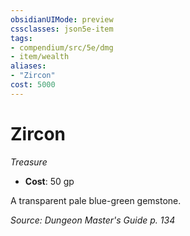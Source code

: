 ```yaml
---
obsidianUIMode: preview
cssclasses: json5e-item
tags:
- compendium/src/5e/dmg
- item/wealth
aliases: 
- "Zircon"
cost: 5000
---
```

# Zircon
*Treasure*  

- **Cost**: 50 gp

A transparent pale blue-green gemstone.

*Source: Dungeon Master's Guide p. 134*